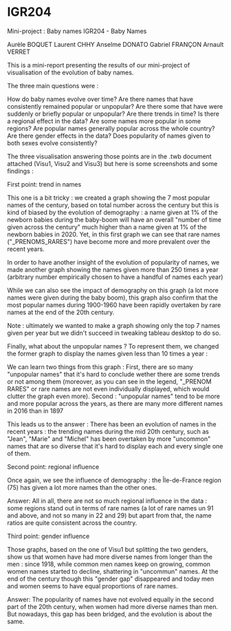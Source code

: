 # IGR204
Mini-project : Baby names
IGR204 - Baby Names 

Aurèle BOQUET Laurent CHHY Anselme DONATO Gabriel FRANÇON Arnault VERRET 







This is a mini-report presenting the results of our mini-project of visualisation of the evolution of baby names. 

The three main questions were : 

How do baby names evolve over time? Are there names that have consistently remained popular or unpopular? Are there some that have were suddenly or briefly popular or unpopular? Are there trends in time? 
Is there a regional effect in the data? Are some names more popular in some regions? Are popular names generally popular across the whole country? 
Are there gender effects in the data? Does popularity of names given to both sexes evolve consistently? 

The three visualisation answering those points are in the .twb document attached (Visu1, Visu2 and Visu3) but here is some screenshots and some findings : 







First point: trend in names

This one is a bit tricky : we created a graph showing the 7 most popular names of the century, based on total number across the century but this is kind of biased by the evolution of demography : a name given at 1% of the newborn babies during the baby-boom will have an overall "number of time given across the century" much higher than a name given at 1% of the newborn babies in 2020. Yet, in this first graph we can see that rare names ("_PRENOMS_RARES") have become more and more prevalent over the recent years. 

In order to have another insight of the evolution of popularity of names, we made another graph showing the names given more than 250 times a year (arbitrary number empirically chosen to have a handful of names each year)




While we can also see the impact of demography on this graph (a lot more names were given during the baby boom), this graph also confirm that the most popular names during 1900-1960 have been rapidly overtaken by rare names at the end of the 20th century.  

Note : ultimately we wanted to make a graph showing only the top 7 names given per year but we didn't succeed in tweaking tableau desktop to do so. 

Finally, what about the unpopular names ? To represent them, we changed the former graph to display the names given less than 10 times a year : 













We can learn two things from this graph : 
First, there are so many "unpopular names" that it's hard to conclude wether there are some trends or not among them (moreover, as you can see in the legend, "_PRENOM RARES" or rare names are not even individually displayed, which would clutter the graph even more). 
Second : "unpopular names" tend to be more and more popular across the years, as there are many more different names in 2016 than in 1897

This leads us to the answer :
There has been an evolution of names in the recent years : the trending names during the mid 20th century, such as "Jean", "Marie" and "Michel" has been overtaken by more "uncommon" names that are so diverse that it's hard to display each and every single one of them.




















Second point: regional influence  



Once again, we see the influence of demography : the Île-de-France region (75) has given a lot more names than the other ones. 

Answer: 
All in all, there are not so much regional influence in the data : some regions stand out in terms of rare names (a lot of rare names un 91 and above, and not so many in 22 and 29) but apart from that, the name ratios are quite consistent across the country.











Third point: gender influence


Those graphs, based on the one of Visu1 but splitting the two genders, show us that women have had more diverse names from longer than the men : since 1918, while common men names keep on growing, common women names started to decline, shattering in "uncommun" names. At the end of the century though this "gender gap" disappeared and today men and women seems to have equal proportions of rare names. 

Answer: 
The popularity of names have not evolved equally in the second part of the 20th century, when women had more diverse names than men. But nowadays, this gap has been bridged, and the evolution is about the same. 




